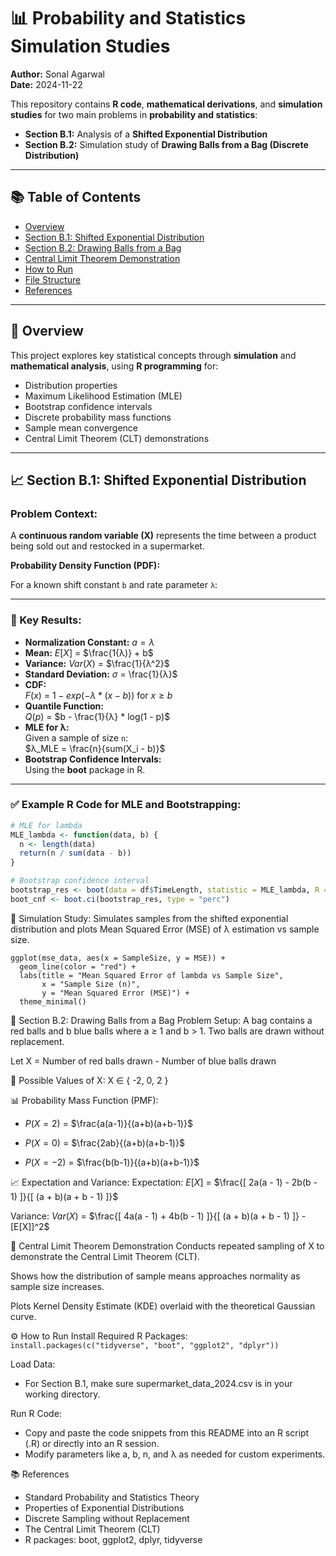 # 📊 Probability and Statistics Simulation Studies

**Author:** Sonal Agarwal  
**Date:** 2024-11-22

This repository contains **R code**, **mathematical derivations**, and **simulation studies** for two main problems in **probability and statistics**:

- **Section B.1:** Analysis of a **Shifted Exponential Distribution**
- **Section B.2:** Simulation study of **Drawing Balls from a Bag (Discrete Distribution)**

---

## 📚 Table of Contents

- [Overview](#overview)
- [Section B.1: Shifted Exponential Distribution](#section-b1-shifted-exponential-distribution)
- [Section B.2: Drawing Balls from a Bag](#section-b2-drawing-balls-from-a-bag)
- [Central Limit Theorem Demonstration](#central-limit-theorem-demonstration)
- [How to Run](#how-to-run)
- [File Structure](#file-structure)
- [References](#references)

---

## 📝 Overview

This project explores key statistical concepts through **simulation** and **mathematical analysis**, using **R programming** for:

- Distribution properties
- Maximum Likelihood Estimation (MLE)
- Bootstrap confidence intervals
- Discrete probability mass functions
- Sample mean convergence
- Central Limit Theorem (CLT) demonstrations

---

## 📈 Section B.1: Shifted Exponential Distribution

### Problem Context:

A **continuous random variable (X)** represents the time between a product being sold out and restocked in a supermarket.

**Probability Density Function (PDF):**

For a known shift constant `b` and rate parameter `λ`:


---

### 📌 Key Results:

- **Normalization Constant:** $a = λ$
- **Mean:** $E[X]$ = $\frac{1{λ)} + b$
- **Variance:** $Var(X)$ = $\frac{1}{λ^2}$
- **Standard Deviation:** $σ$ = \frac{1}{λ}$
- **CDF:**  
  $F(x)$ = $1 - exp(-λ * (x - b))$ for $x ≥ b$
- **Quantile Function:**  
  $Q(p)$ = $b - \frac{1}{λ} * log(1 - p)$
- **MLE for λ:**  
  Given a sample of size `n`:  
  $λ_MLE = \frac{n}{sum(X_i - b)}$
- **Bootstrap Confidence Intervals:**  
  Using the **boot** package in R.

---

### ✅ Example R Code for MLE and Bootstrapping:

```r
# MLE for lambda
MLE_lambda <- function(data, b) {
  n <- length(data)
  return(n / sum(data - b))
}

# Bootstrap confidence interval
bootstrap_res <- boot(data = df$TimeLength, statistic = MLE_lambda, R = 10000)
boot_cnf <- boot.ci(bootstrap_res, type = "perc")
```

🎯 Simulation Study:
Simulates samples from the shifted exponential distribution and plots Mean Squared Error (MSE) of λ estimation vs sample size.
```
ggplot(mse_data, aes(x = SampleSize, y = MSE)) +
  geom_line(color = "red") +
  labs(title = "Mean Squared Error of lambda vs Sample Size",
       x = "Sample Size (n)",
       y = "Mean Squared Error (MSE)") +
  theme_minimal()
```

🎲 Section B.2: Drawing Balls from a Bag
Problem Setup:
A bag contains a red balls and b blue balls where a ≥ 1 and b > 1.
Two balls are drawn without replacement.

Let X = Number of red balls drawn - Number of blue balls drawn

📌 Possible Values of X:
X ∈ { -2, 0, 2 }

📊 Probability Mass Function (PMF):
- $P(X = 2)$ = $\frac{a(a-1)}{(a+b)(a+b-1)}$

- $P(X = 0)$ = $\frac{2ab}{(a+b)(a+b-1)}$

- $P(X = -2)$ = $\frac{b(b-1)}{(a+b)(a+b-1)}$


📈 Expectation and Variance:
Expectation:
$E[X]$ = $\frac{[ 2a(a - 1) - 2b(b - 1) ]}{[ (a + b)(a + b - 1) ]}$

Variance:
$Var(X)$ = $\frac{[ 4a(a - 1) + 4b(b - 1) ]}{[ (a + b)(a + b - 1) ]} - [E[X]]^2$

📏 Central Limit Theorem Demonstration
Conducts repeated sampling of X to demonstrate the Central Limit Theorem (CLT).

Shows how the distribution of sample means approaches normality as sample size increases.

Plots Kernel Density Estimate (KDE) overlaid with the theoretical Gaussian curve.


⚙️ How to Run
Install Required R Packages:
```install.packages(c("tidyverse", "boot", "ggplot2", "dplyr"))```

Load Data:
- For Section B.1, make sure supermarket_data_2024.csv is in your working directory.

Run R Code:
- Copy and paste the code snippets from this README into an R script (.R) or directly into an R session.
- Modify parameters like a, b, n, and λ as needed for custom experiments.

📚 References
- Standard Probability and Statistics Theory
- Properties of Exponential Distributions
- Discrete Sampling without Replacement
- The Central Limit Theorem (CLT)
- R packages: boot, ggplot2, dplyr, tidyverse


